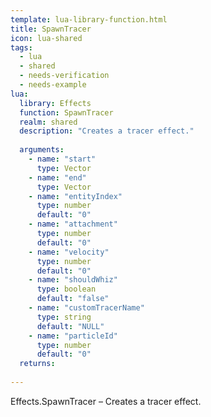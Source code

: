 ```yaml
---
template: lua-library-function.html
title: SpawnTracer
icon: lua-shared
tags:
  - lua
  - shared
  - needs-verification
  - needs-example
lua:
  library: Effects
  function: SpawnTracer
  realm: shared
  description: "Creates a tracer effect."
  
  arguments:
    - name: "start"
      type: Vector
    - name: "end"
      type: Vector
    - name: "entityIndex"
      type: number
      default: "0"
    - name: "attachment"
      type: number
      default: "0"
    - name: "velocity"
      type: number
      default: "0"
    - name: "shouldWhiz"
      type: boolean
      default: "false"
    - name: "customTracerName"
      type: string
      default: "NULL"
    - name: "particleId"
      type: number
      default: "0"
  returns:
    
---
```


<div class="lua__search__keywords">
Effects.SpawnTracer &#x2013; Creates a tracer effect.
</div>
